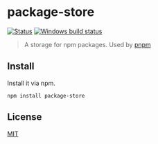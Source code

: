 # package-store

[![Status](https://travis-ci.org/pnpm/package-store.svg?branch=master)](https://travis-ci.org/pnpm/package-store "See test builds")
[![Windows build status](https://ci.appveyor.com/api/projects/status/g1r9qe7rgclsm9h6/branch/master?svg=true)](https://ci.appveyor.com/project/zkochan/package-store/branch/master)

> A storage for npm packages. Used by [pnpm](https://github.com/pnpm/pnpm)

## Install

Install it via npm.

```
npm install package-store
```

## License

[MIT](LICENSE)
